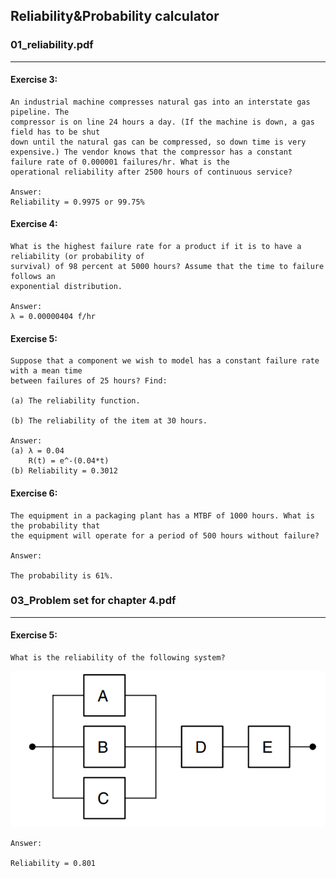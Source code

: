 ## Reliability&Probability calculator

### 01_reliability.pdf

---
#### Exercise 3:
```
An industrial machine compresses natural gas into an interstate gas pipeline. The 
compressor is on line 24 hours a day. (If the machine is down, a gas field has to be shut 
down until the natural gas can be compressed, so down time is very expensive.) The vendor knows that the compressor has a constant failure rate of 0.000001 failures/hr. What is the 
operational reliability after 2500 hours of continuous service?

Answer: 
Reliability = 0.9975 or 99.75% 
```
#### Exercise 4:
```
What is the highest failure rate for a product if it is to have a reliability (or probability of 
survival) of 98 percent at 5000 hours? Assume that the time to failure follows an 
exponential distribution.

Answer: 
λ = 0.00000404 f/hr 
```
#### Exercise 5:
```
Suppose that a component we wish to model has a constant failure rate with a mean time 
between failures of 25 hours? Find:

(a) The reliability function. 

(b) The reliability of the item at 30 hours.

Answer: 
(a) λ = 0.04
    R(t) = e^-(0.04*t)
(b) Reliability = 0.3012
```

#### Exercise 6:
```
The equipment in a packaging plant has a MTBF of 1000 hours. What is the probability that 
the equipment will operate for a period of 500 hours without failure?

Answer: 
 
The probability is 61%. 
```
### 03_Problem set for chapter 4.pdf

---

#### Exercise 5:
```
What is the reliability of the following system?
```
![](./img.png)

```
Answer:

Reliability = 0.801 
```

